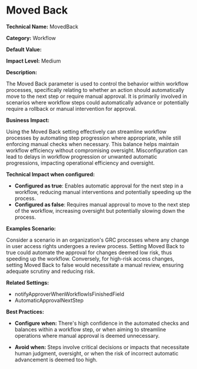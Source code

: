 # Moved Back

**Technical Name:** MovedBack

**Category:** Workflow

**Default Value:**

**Impact Level:** Medium

**Description:**

The Moved Back parameter is used to control the behavior within workflow processes, specifically relating to whether an action should automatically move to the next step or require manual approval. It is primarily involved in scenarios where workflow steps could automatically advance or potentially require a rollback or manual intervention for approval.

**Business Impact:**

Using the Moved Back setting effectively can streamline workflow processes by automating step progression where appropriate, while still enforcing manual checks when necessary. This balance helps maintain workflow efficiency without compromising oversight. Misconfiguration can lead to delays in workflow progression or unwanted automatic progressions, impacting operational efficiency and oversight.

**Technical Impact when configured:**

- **Configured as true**: Enables automatic approval for the next step in a workflow, reducing manual interventions and potentially speeding up the process.
- **Configured as false**: Requires manual approval to move to the next step of the workflow, increasing oversight but potentially slowing down the process.

**Examples Scenario:**

Consider a scenario in an organization's GRC processes where any change in user access rights undergoes a review process. Setting Moved Back to true could automate the approval for changes deemed low risk, thus speeding up the workflow. Conversely, for high-risk access changes, setting Moved Back to false would necessitate a manual review, ensuring adequate scrutiny and reducing risk.

**Related Settings:**

- notifyApproverWhenWorkflowIsFinishedField
- AutomaticApprovalNextStep

**Best Practices:** 

- **Configure when:** There's high confidence in the automated checks and balances within a workflow step, or when aiming to streamline operations where manual approval is deemed unnecessary.
  
- **Avoid when:** Steps involve critical decisions or impacts that necessitate human judgment, oversight, or when the risk of incorrect automatic advancement is deemed too high.